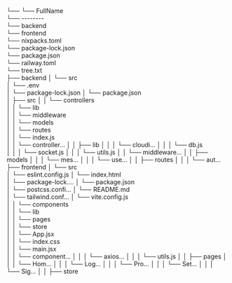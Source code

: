 ﻿└── 
└── FullName                          
└── --------                          
└── backend                  
└── frontend                 
└── nixpacks.toml            
└── package-lock.json        
└── package.json             
└── railway.toml             
└── tree.txt                 
├── backend
│   └── src              
│   └── .env             
│   └── package-lock.json
│   └── package.json     
│   ├── src
│   │   └── controllers  
│   │   └── lib          
│   │   └── middleware   
│   │   └── models       
│   │   └── routes       
│   │   └── index.js     
│   │   └── controller...
│   │   ├── lib
│   │   │   └── cloudi...
│   │   │   └── db.js    
│   │   │   └── socket.js
│   │   │   └── utils.js 
│   │   └── middleware...
│   │   ├── models
│   │   │   └── mes...
│   │   │   └── use...
│   │   ├── routes
│   │   │   └── aut...
├── frontend
│   └── src             
│   └── eslint.config.js
│   └── index.html      
│   └── package-lock....
│   └── package.json    
│   └── postcss.confi...
│   └── README.md       
│   └── tailwind.conf...
│   └── vite.config.js  
│   │   └── components  
│   │   └── lib         
│   │   └── pages       
│   │   └── store       
│   │   └── App.jsx     
│   │   └── index.css   
│   │   └── main.jsx    
│   │   └── component...
│   │   │   └── axios...
│   │   │   └── utils.js
│   │   ├── pages
│   │   │   └── Hom...
│   │   │   └── Log...
│   │   │   └── Pro...
│   │   │   └── Set...
│   │   │   └── Sig...
│   │   ├── store
